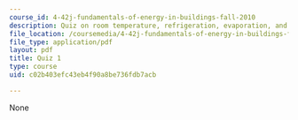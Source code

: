 ```yaml
---
course_id: 4-42j-fundamentals-of-energy-in-buildings-fall-2010
description: Quiz on room temperature, refrigeration, evaporation, and energy flow.
file_location: /coursemedia/4-42j-fundamentals-of-energy-in-buildings-fall-2010/c02b403efc43eb4f90a8be736fdb7acb_MIT4_42JF10_quiz01.pdf
file_type: application/pdf
layout: pdf
title: Quiz 1
type: course
uid: c02b403efc43eb4f90a8be736fdb7acb

---
```

None